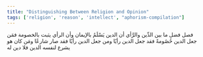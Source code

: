 ```yaml
---
title: "Distinguishing Between Religion and Opinion"
tags: ['religion', 'reason', 'intellect', "aphorism-compilation"]
---
```


 فصل فضل ما بين الدِّين والرَّأي أن الدين يَسْلَمُ بالإيمان وأن الرأي يثبت بالخصومة فمَن جعل الدين خُصُومةً فقد جعل الدين رأيًا ومن جعل الدين رأيًا فقد صار شارعًا ومَن كان هو يشرع لنفسه الدين فلا دين له
